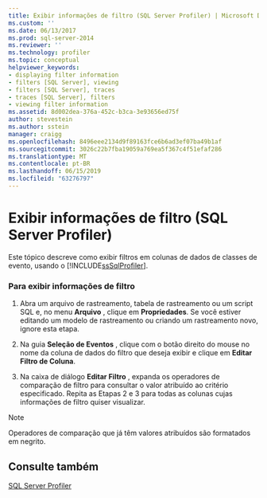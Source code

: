 ```yaml
---
title: Exibir informações de filtro (SQL Server Profiler) | Microsoft Docs
ms.custom: ''
ms.date: 06/13/2017
ms.prod: sql-server-2014
ms.reviewer: ''
ms.technology: profiler
ms.topic: conceptual
helpviewer_keywords:
- displaying filter information
- filters [SQL Server], viewing
- filters [SQL Server], traces
- traces [SQL Server], filters
- viewing filter information
ms.assetid: 8d002dea-376a-452c-b3ca-3e93656ed75f
author: stevestein
ms.author: sstein
manager: craigg
ms.openlocfilehash: 8496eee2134d9f89163fce6b6ad3ef07ba49b1af
ms.sourcegitcommit: 3026c22b7fba19059a769ea5f367c4f51efaf286
ms.translationtype: MT
ms.contentlocale: pt-BR
ms.lasthandoff: 06/15/2019
ms.locfileid: "63276797"
---
```

# <a name="view-filter-information-sql-server-profiler"></a>Exibir informações de filtro (SQL Server Profiler)
  Este tópico descreve como exibir filtros em colunas de dados de classes de evento, usando o [!INCLUDE[ssSqlProfiler](../../includes/sssqlprofiler-md.md)].  
  
### <a name="to-view-filter-information"></a>Para exibir informações de filtro  
  
1.  Abra um arquivo de rastreamento, tabela de rastreamento ou um script SQL e, no menu **Arquivo** , clique em **Propriedades**. Se você estiver editando um modelo de rastreamento ou criando um rastreamento novo, ignore esta etapa.  
  
2.  Na guia **Seleção de Eventos** , clique com o botão direito do mouse no nome da coluna de dados do filtro que deseja exibir e clique em **Editar Filtro de Coluna**.  
  
3.  Na caixa de diálogo **Editar Filtro** , expanda os operadores de comparação de filtro para consultar o valor atribuído ao critério especificado. Repita as Etapas 2 e 3 para todas as colunas cujas informações de filtro quiser visualizar.  
  
> [!NOTE]  
>  Operadores de comparação que já têm valores atribuídos são formatados em negrito.  
  
## <a name="see-also"></a>Consulte também  
 [SQL Server Profiler](sql-server-profiler.md)  
  
  

